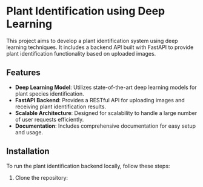 # Plant Identification using Deep Learning

This project aims to develop a plant identification system using deep learning techniques. It includes a backend API built with FastAPI to provide plant identification functionality based on uploaded images.

## Features

- **Deep Learning Model**: Utilizes state-of-the-art deep learning models for plant species identification.
- **FastAPI Backend**: Provides a RESTful API for uploading images and receiving plant identification results.
- **Scalable Architecture**: Designed for scalability to handle a large number of user requests efficiently.
- **Documentation**: Includes comprehensive documentation for easy setup and usage.

## Installation

To run the plant identification backend locally, follow these steps:

1. Clone the repository:

